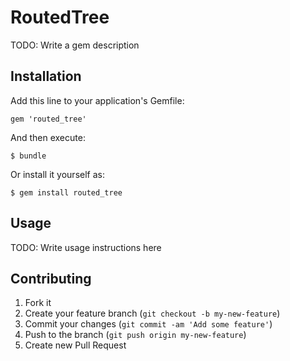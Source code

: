 # RoutedTree

TODO: Write a gem description

## Installation

Add this line to your application's Gemfile:

    gem 'routed_tree'

And then execute:

    $ bundle

Or install it yourself as:

    $ gem install routed_tree

## Usage

TODO: Write usage instructions here

## Contributing

1. Fork it
2. Create your feature branch (`git checkout -b my-new-feature`)
3. Commit your changes (`git commit -am 'Add some feature'`)
4. Push to the branch (`git push origin my-new-feature`)
5. Create new Pull Request
